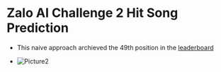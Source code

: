 # Zalo AI Challenge 2  Hit Song Prediction


- This naive approach archieved the 49th position in the [leaderboard](https://challenge.zalo.ai/portal/hit-song)

- ![Picture2](https://user-images.githubusercontent.com/52401767/70628859-80feb800-1c5b-11ea-9c00-b99b511fd15b.png)

